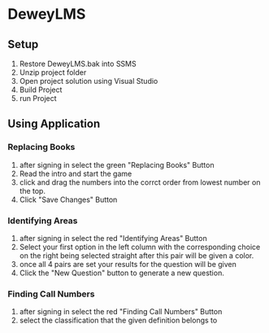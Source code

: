 # DeweyLMS

## Setup
1. Restore DeweyLMS.bak into SSMS
2. Unzip project folder
3. Open project solution using Visual Studio
4. Build Project
5. run Project

## Using Application
### Replacing Books
1. after signing in select the green "Replacing Books" Button
2. Read the intro and start the game
3. click and drag the numbers into the corrct order from lowest number on the top.
4. Click "Save Changes" Button

### Identifying Areas
1. after signing in select the red "Identifying Areas" Button
2. Select your first option in the left column with the corresponding choice on the right being selected straight after this pair will be given a color.
3. once all 4 pairs are set your results for the question will be given
4. Click the "New Question" button to generate a new question.

### Finding Call Numbers
1. after signing in select the red "Finding Call Numbers" Button
2. select the classification that the given definition belongs to

